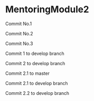 # MentoringModule2

Commit No.1

Commit No.2

Commit No.3

Commit 1 to develop branch

Commit 2 to develop branch

Commit 2.1 to master

Commit 2.1 to develop branch

Commit 2.2 to develop branch

